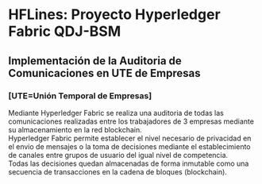 # HFLines: Proyecto Hyperledger Fabric QDJ-BSM
## Implementación de la Auditoria de Comunicaciones en UTE de Empresas
### [UTE=Unión Temporal de Empresas]

Mediante Hyperledger Fabric se realiza una auditoria de todas las comunicaciones realizadas entre los
trabajadores de 3 empresas mediante su almacenamiento en la red blockchain. <br>
Hyperledger Fabric permite establecer el nivel necesario de privacidad en el envio de mensajes o la toma
de decisiones mediante el establecimiento de canales entre grupos de usuario del igual nivel de competencia.<br>
Todas las decisiones quedan almacenadas de forma inmutable como una secuencia de transacciones en la cadena 
de bloques (blockchain).
